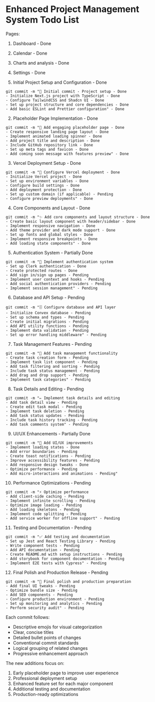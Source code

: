 # Enhanced Project Management System Todo List

Pages:
1. Dashboard - Done
2. Calendar - Done
3. Charts and analysis - Done
4. Settings - Done

1. Initial Project Setup and Configuration - Done
```
git commit -m "🎉 Initial commit - Project setup - Done
- Initialize Next.js project with TypeScript - Done
- Configure TailwindCSS and Shadcn UI - Done
- Set up project structure and core dependencies - Done
- Add basic ESLint and Prettier configuration" - Done
```

2. Placeholder Page Implementation - Done
```
git commit -m "🎨 Add engaging placeholder page - Done
- Create responsive landing page layout - Done
- Implement animated loading spinner - Done
- Add project title and description - Done
- Include GitHub repository link - Done
- Set up meta tags and favicon - Done
- Add coming soon message with features preview" - Done
```

3. Vercel Deployment Setup - Done
```
git commit -m "🚀 Configure Vercel deployment - Done
- Initialize Vercel project - Done
- Set up environment variables - Done
- Configure build settings - Done
- Add deployment protection - Done
- Set up custom domain (if applicable) - Pending
- Configure preview deployments" - Done
```

4. Core Components and Layout - Done
```
git commit -m "✨ Add core components and layout structure - Done
- Create basic layout component with header/sidebar - Done
- Implement responsive navigation - Done
- Add theme provider and dark mode support - Done
- Set up fonts and global styles - Done
- Implement responsive breakpoints - Done
- Add loading state components" - Done
```

5. Authentication System - Partially Done
```
git commit -m "🔐 Implement authentication system
- Set up Clerk authentication - Done
- Create protected routes - Done
- Add sign in/sign up pages - Pending
- Implement user context and hooks - Pending
- Add social authentication providers - Pending
- Implement session management" - Pending
```

6. Database and API Setup - Pending
```
git commit -m "🗄️ Configure database and API layer
- Initialize Convex database - Pending
- Set up schema and types - Pending
- Create initial migrations - Pending
- Add API utility functions - Pending
- Implement data validation - Pending
- Set up error handling middleware" - Pending
```

7. Task Management Features - Pending
```
git commit -m "📝 Add task management functionality
- Create task creation form - Pending
- Implement task list component - Pending
- Add task filtering and sorting - Pending
- Include task status management - Pending
- Add drag and drop support - Pending
- Implement task categories" - Pending
```

8. Task Details and Editing - Pending
```
git commit -m "✏️ Implement task details and editing
- Add task detail view - Pending
- Create edit task modal - Pending
- Implement task deletion - Pending
- Add task status updates - Pending
- Include task history tracking - Pending
- Add task comments system" - Pending
```

9. UI/UX Enhancements - Partially Done
```
git commit -m "💅 Add UI/UX improvements
- Implement loading states - Done
- Add error boundaries - Pending
- Create toast notifications - Pending
- Improve accessibility features - Pending
- Add responsive design tweaks - Done
- Optimize performance - Pending
- Add micro-interactions and animations - Pending"
```

10. Performance Optimizations - Pending
```
git commit -m "⚡ Optimize performance
- Add client-side caching - Pending
- Implement infinite scrolling - Pending
- Optimize image loading - Pending
- Add loading skeletons - Pending
- Implement code splitting - Pending
- Add service worker for offline support" - Pending
```

11. Testing and Documentation - Pending
```
git commit -m "✅ Add testing and documentation
- Set up Jest and React Testing Library - Pending
- Write component tests - Pending
- Add API documentation - Pending
- Create README.md with setup instructions - Pending
- Add storybook for component documentation - Pending
- Implement E2E tests with Cypress" - Pending
```

12. Final Polish and Production Release - Pending
```
git commit -m "🎨 Final polish and production preparation
- Add final UI tweaks - Pending
- Optimize bundle size - Pending
- Add SEO components - Pending
- Configure production environment - Pending
- Set up monitoring and analytics - Pending
- Perform security audit" - Pending
```

Each commit follows:
- Descriptive emojis for visual categorization
- Clear, concise titles
- Detailed bullet points of changes
- Conventional commit standards
- Logical grouping of related changes
- Progressive enhancement approach

The new additions focus on:
1. Early placeholder page to improve user experience
2. Professional deployment setup
3. Enhanced feature set for each major component
4. Additional testing and documentation
5. Production-ready optimizations
